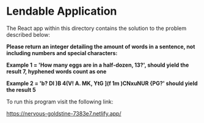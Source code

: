 # Lendable Application

The React app within this directory contains the solution to the problem described below:

**Please return an integer detailing the amount of words in a sentence, not including numbers and special characters:**

**Example 1 = 'How many eggs are in a half-dozen, 13?', should yield the result 7, hyphened words count as one**

**Example 2 = 'b? Dl )B 4(V! A. MK, YtG ](f 1m )CNxuNUR {PG?' should yield the result 5**

To run this program visit the following link: 

https://nervous-goldstine-7383e7.netlify.app/